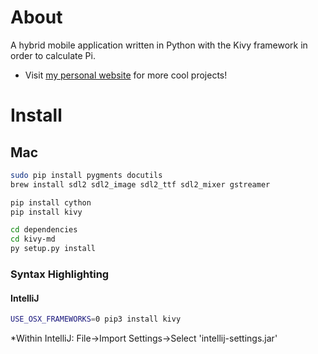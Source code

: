 # About
A hybrid mobile application written in Python with the Kivy framework in order to calculate Pi.

* Visit [my personal website](htts://jrquick.com) for more cool projects!

# Install
## Mac
```bash
sudo pip install pygments docutils
brew install sdl2 sdl2_image sdl2_ttf sdl2_mixer gstreamer

pip install cython
pip install kivy

cd dependencies
cd kivy-md
py setup.py install
```

### Syntax Highlighting
#### IntelliJ
```bash
USE_OSX_FRAMEWORKS=0 pip3 install kivy
```

*Within IntelliJ: File->Import Settings->Select 'intellij-settings.jar'
